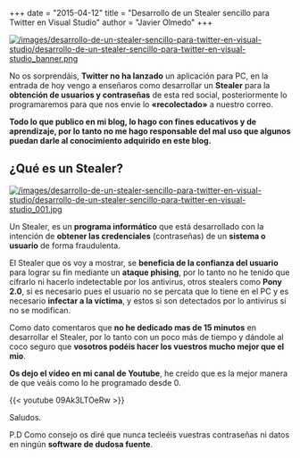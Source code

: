 +++
date = "2015-04-12"
title = "Desarrollo de un Stealer sencillo para Twitter en Visual Studio"
author = "Javier Olmedo"
+++

[![/images/desarrollo-de-un-stealer-sencillo-para-twitter-en-visual-studio/desarrollo-de-un-stealer-sencillo-para-twitter-en-visual-studio_banner.png](/images/desarrollo-de-un-stealer-sencillo-para-twitter-en-visual-studio/desarrollo-de-un-stealer-sencillo-para-twitter-en-visual-studio_banner.png)](/images/desarrollo-de-un-stealer-sencillo-para-twitter-en-visual-studio/desarrollo-de-un-stealer-sencillo-para-twitter-en-visual-studio_banner.png)

No os sorprendáis, **Twitter no ha lanzado** un aplicación para PC, en la entrada de hoy vengo a enseñaros como desarrollar un **Stealer** para la **obtención de usuarios y contraseñas** de esta red social, posteriormente lo programaremos para que nos envie lo **«recolectado»** a nuestro correo.

**Todo lo que publico en mi blog, lo hago con fines educativos y de aprendizaje, por lo tanto no me hago responsable del mal uso que algunos puedan darle al conocimiento adquirido en este blog.**

## ¿Qué es un Stealer?

[![/images/desarrollo-de-un-stealer-sencillo-para-twitter-en-visual-studio/desarrollo-de-un-stealer-sencillo-para-twitter-en-visual-studio_001.jpg](/images/desarrollo-de-un-stealer-sencillo-para-twitter-en-visual-studio/desarrollo-de-un-stealer-sencillo-para-twitter-en-visual-studio_001.jpg)](/images/desarrollo-de-un-stealer-sencillo-para-twitter-en-visual-studio/desarrollo-de-un-stealer-sencillo-para-twitter-en-visual-studio_001.jpg)


Un Stealer, es un **programa informático** que está desarrollado con la intención de **obtener las credenciales** (contraseñas) de un **sistema o usuario** de forma fraudulenta.

El Stealer que os voy a mostrar, se **beneficia de la confianza del usuario** para lograr su fin mediante un **ataque phising**, por lo tanto no he tenido que cifrarlo ni hacerlo indetectable por los antivirus, otros stealers como **Pony 2.0**, si es necesario pues el usuario no se percata que lo tiene en el PC y es necesario **infectar a la víctima**, y estos si son detectados por lo antivirus si no se modifican.

Como dato comentaros que **no he dedicado mas de 15 minutos** en desarrollar el Stealer, por lo tanto con un poco más de tiempo y dándole al coco seguro que **vosotros podéis hacer los vuestros mucho mejor que el mio**.

**Os dejo el vídeo en mi canal de Youtube**, he creído que es la mejor manera de que veáis como lo he programado desde 0.

{{< youtube 09Ak3LTOeRw >}}

Saludos.

P.D Como consejo os diré que nunca tecleéis vuestras contraseñas ni datos en ningún **software de dudosa fuente**.